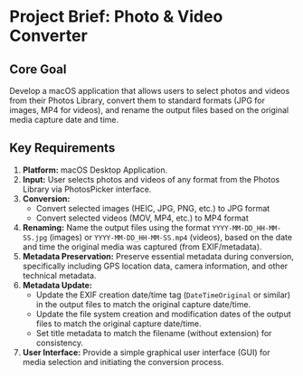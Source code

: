 # Project Brief: Photo & Video Converter

## Core Goal

Develop a macOS application that allows users to select photos and videos from their Photos Library, convert them to standard formats (JPG for images, MP4 for videos), and rename the output files based on the original media capture date and time.

## Key Requirements

1.  **Platform:** macOS Desktop Application.
2.  **Input:** User selects photos and videos of any format from the Photos Library via PhotosPicker interface.
3.  **Conversion:** 
    *   Convert selected images (HEIC, JPG, PNG, etc.) to JPG format
    *   Convert selected videos (MOV, MP4, etc.) to MP4 format
4.  **Renaming:** Name the output files using the format `YYYY-MM-DD_HH-MM-SS.jpg` (images) or `YYYY-MM-DD_HH-MM-SS.mp4` (videos), based on the date and time the original media was captured (from EXIF/metadata).
5.  **Metadata Preservation:** Preserve essential metadata during conversion, specifically including GPS location data, camera information, and other technical metadata.
6.  **Metadata Update:**
    *   Update the EXIF creation date/time tag (`DateTimeOriginal` or similar) in the output files to match the original capture date/time.
    *   Update the file system creation and modification dates of the output files to match the original capture date/time.
    *   Set title metadata to match the filename (without extension) for consistency.
7.  **User Interface:** Provide a simple graphical user interface (GUI) for media selection and initiating the conversion process. 
